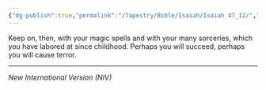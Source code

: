 ```yaml
---
{"dg-publish":true,"permalink":"/Tapestry/Bible/Isaiah/Isaiah 47_12/","title":"Isaiah 47:12","hide":true,"tags":["bible-verse","bible-verse"],"dgHomeLink":true,"dgShowLocalGraph":true,"dgEnableSearch":true}
---
```



Keep on, then, with your magic spells and with your many sorceries, which you have labored at since childhood.
Perhaps you will succeed, perhaps you will cause terror.

---
*New International Version (NIV)*